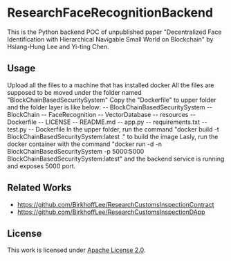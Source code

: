 # ResearchFaceRecognitionBackend

This is the Python backend POC of unpublished paper "Decentralized Face Identification with Hierarchical Navigable Small World on Blockchain" by Hsiang-Hung Lee and Yi-ting Chen.

## Usage
Upload all the files  to a machine that has installed docker 
All the files are supposed to be moved under the folder named "BlockChainBasedSecuritySystem" 
Copy the "Dockerfile" to upper folder and the folder layer is like below: 
--  BlockChainBasedSecuritySystem 
   -- BlockChain 
   -- FaceRecognition 
   -- VectorDatabase 
   -- resources 
   -- Dockerfile 
   -- LICENSE 
   -- README.md 
   -- app.py 
   -- requirements.txt 
   -- test.py 
-- Dockerfile 
In the upper folder, run the command "docker build -t BlockChainBasedSecuritySystem:latest ." to build the image 
Lasly, run the docker container with the command "docker run -d -n BlockChainBasedSecuritySystem -p 5000:5000 BlockChainBasedSecuritySystem:latest" and the backend service is running and exposes 5000 port. 

## Related Works

* https://github.com/BirkhoffLee/ResearchCustomsInspectionContract
* https://github.com/BirkhoffLee/ResearchCustomsInspectionDApp

## License

This work is licensed under [Apache License 2.0](LICENSE).
